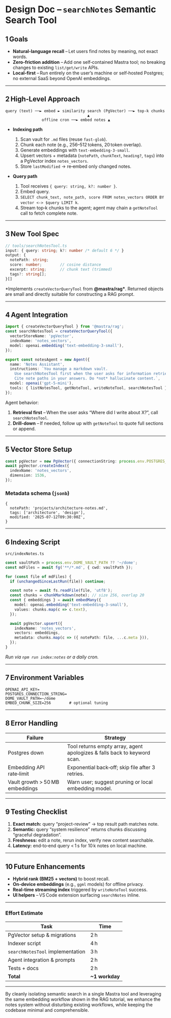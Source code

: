 # Design Doc – `searchNotes` Semantic Search Tool

## 1 Goals

- **Natural‑language recall** – Let users find notes by meaning, not exact words.
- **Zero‑friction addition** – Add one self‑contained Mastra tool; no breaking changes to existing `list/get/write` APIs.
- **Local‑first** – Run entirely on the user’s machine or self‑hosted Postgres; no external SaaS beyond OpenAI embeddings.

---

## 2 High‑Level Approach

```
query (text) ──► embed ► similarity search (PgVector) ──► top‑k chunks
                                    ▲
                offline cron ──► embed notes ▲
```

- **Indexing path**
  1. Scan vault for `.md` files (reuse `fast-glob`).
  2. Chunk each note (e.g., 256–512 tokens, 20 token overlap).
  3. Generate embeddings with `text-embedding-3-small`.
  4. Upsert vectors + metadata (`notePath`, `chunkText`, `heading?`, `tags`) into a PgVector index `notes_vectors`.
  5. Store `lastModified` → re‑embed only changed notes.

- **Query path**
  1. Tool receives `{ query: string, k?: number }`.
  2. Embed query.
  3. `SELECT chunk_text, note_path, score FROM notes_vectors ORDER BY vector <-> $query LIMIT k`.
  4. Stream top‑k chunks to the agent; agent may chain a `getNoteTool` call to fetch complete note.

---

## 3 New Tool Spec

```ts
// tools/searchNotesTool.ts
input: { query: string; k?: number /* default 6 */ }
output: {
  notePath: string;
  score: number;        // cosine distance
  excerpt: string;      // chunk text (trimmed)
  tags?: string[];
}[]
```

\*Implements `createVectorQueryTool` from **@mastra/rag\***.
Returned objects are small and directly suitable for constructing a RAG prompt.

---

## 4 Agent Integration

```ts
import { createVectorQueryTool } from '@mastra/rag';
const searchNotesTool = createVectorQueryTool({
  vectorStoreName: 'pgVector',
  indexName: 'notes_vectors',
  model: openai.embedding('text-embedding-3-small'),
});

export const notesAgent = new Agent({
  name: 'Notes Assistant',
  instructions: `You manage a markdown vault.
    Use searchNotesTool first when the user asks for information retrieval.
    Cite note paths in your answers. Do *not* hallucinate content.`,
  model: openai('gpt-5-mini'),
  tools: { listNotesTool, getNoteTool, writeNoteTool, searchNotesTool },
});
```

Agent behavior:

1. **Retrieval first** – When the user asks “Where did I write about X?”, call `searchNotesTool`.
2. **Drill‑down** – If needed, follow up with `getNoteTool` to quote full sections or append.

---

## 5 Vector Store Setup

```ts
const pgVector = new PgVector({ connectionString: process.env.POSTGRES_CONNECTION_STRING! });
await pgVector.createIndex({
  indexName: 'notes_vectors',
  dimension: 1536,
});
```

### Metadata schema (`jsonb`)

```json5
{
  notePath: 'projects/architecture-notes.md',
  tags: ['architecture', 'design'],
  modified: '2025-07-12T09:30:00Z',
}
```

---

## 6 Indexing Script

`src/indexNotes.ts`

```ts
const vaultPath = process.env.DOME_VAULT_PATH ?? '~/dome';
const mdFiles = await fg('**/*.md', { cwd: vaultPath });

for (const file of mdFiles) {
  if (unchangedSinceLastRun(file)) continue;

  const note = await fs.readFile(file, 'utf8');
  const chunks = chunkMarkdown(note); // size 256, overlap 20
  const { embeddings } = await embedMany({
    model: openai.embedding('text-embedding-3-small'),
    values: chunks.map(c => c.text),
  });

  await pgVector.upsert({
    indexName: 'notes_vectors',
    vectors: embeddings,
    metadata: chunks.map(c => ({ notePath: file, ...c.meta })),
  });
}
```

_Run via `npm run index:notes` or a daily cron._

---

## 7 Environment Variables

```
OPENAI_API_KEY=
POSTGRES_CONNECTION_STRING=
DOME_VAULT_PATH=~/dome
EMBED_CHUNK_SIZE=256        # optional tuning
```

---

## 8 Error Handling

| Failure                         | Strategy                                                                 |
| ------------------------------- | ------------------------------------------------------------------------ |
| Postgres down                   | Tool returns empty array, agent apologizes & falls back to keyword scan. |
| Embedding API rate‑limit        | Exponential back‑off; skip file after 3 retries.                         |
| Vault growth > 50 MB embeddings | Warn user; suggest pruning or local embedding model.                     |

---

## 9 Testing Checklist

1. **Exact match:** query “project-review” → top result path matches note.
2. **Semantic:** query “system resilience” returns chunks discussing “graceful degradation”.
3. **Freshness:** edit a note, rerun index, verify new content searchable.
4. **Latency:** end‑to‑end query < 1 s for 10 k notes on local machine.

---

## 10 Future Enhancements

- **Hybrid rank (BM25 + vectors)** to boost recall.
- **On‑device embeddings** (e.g., `ggml` models) for offline privacy.
- **Real‑time streaming index** triggered by `writeNoteTool` success.
- **UI helpers** – VS Code extension surfacing `searchNotes` inline.

---

### Effort Estimate

| Task                             | Time            |
| -------------------------------- | --------------- |
| PgVector setup & migrations      | 2 h             |
| Indexer script                   | 4 h             |
| `searchNotesTool` implementation | 3 h             |
| Agent integration & prompts      | 2 h             |
| Tests + docs                     | 2 h             |
| **Total**                        | **\~1 workday** |

---

By cleanly isolating semantic search in a single Mastra tool and leveraging the same embedding workflow shown in the RAG tutorial, we enhance the notes system without disturbing existing workflows, while keeping the codebase minimal and comprehensible.
